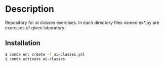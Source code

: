 # Description

Repository for ai classes exercises. In each directory files named ex\*.py are exercises of given laboratory.

## Installation

```bash
$ conda env create -f ai-classes.yml
$ conda activate ai-classes
```
